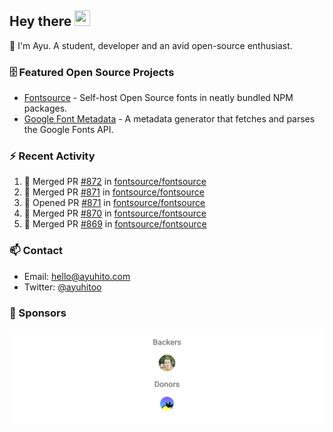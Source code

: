 ## Hey there <img src="https://media.giphy.com/media/hvRJCLFzcasrR4ia7z/giphy.gif" width="25" height="25">

📝 I'm Ayu. A student, developer and an avid open-source enthusiast.

### 🗄 Featured Open Source Projects

- [Fontsource](https://github.com/fontsource/fontsource) - Self-host Open Source fonts in neatly bundled NPM packages.
- [Google Font Metadata](https://github.com/fontsource/google-font-metadata) - A metadata generator that fetches and parses the Google Fonts API.

### ⚡ Recent Activity

<!--START_SECTION:activity-->

1. 🎉 Merged PR [#872](https://github.com/fontsource/fontsource/pull/872) in [fontsource/fontsource](https://github.com/fontsource/fontsource)
2. 🎉 Merged PR [#871](https://github.com/fontsource/fontsource/pull/871) in [fontsource/fontsource](https://github.com/fontsource/fontsource)
3. 💪 Opened PR [#871](https://github.com/fontsource/fontsource/pull/871) in [fontsource/fontsource](https://github.com/fontsource/fontsource)
4. 🎉 Merged PR [#870](https://github.com/fontsource/fontsource/pull/870) in [fontsource/fontsource](https://github.com/fontsource/fontsource)
5. 🎉 Merged PR [#869](https://github.com/fontsource/fontsource/pull/869) in [fontsource/fontsource](https://github.com/fontsource/fontsource)
<!--END_SECTION:activity-->

### 📫 Contact

- Email: hello@ayuhito.com
- Twitter: [@ayuhitoo](https://twitter.com/ayuhitoo)

### :sparkling_heart: Sponsors

<p align="center">
  <a href="https://cdn.jsdelivr.net/gh/ayuhito/ayuhito/sponsors.svg">
    <img src='https://raw.githubusercontent.com/ayuhito/ayuhito/master/sponsors.svg'/>
  </a>
</p>
